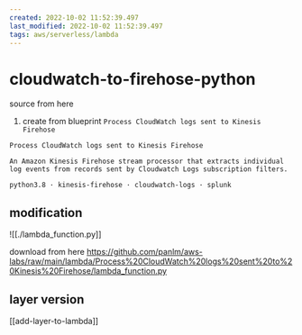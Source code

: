 ```yaml
---
created: 2022-10-02 11:52:39.497
last_modified: 2022-10-02 11:52:39.497
tags: aws/serverless/lambda 
---
```

# cloudwatch-to-firehose-python

source from here
1. create from blueprint `Process CloudWatch logs sent to Kinesis Firehose`
```
Process CloudWatch logs sent to Kinesis Firehose

An Amazon Kinesis Firehose stream processor that extracts individual log events from records sent by Cloudwatch Logs subscription filters.

python3.8 · kinesis-firehose · cloudwatch-logs · splunk
```


## modification 

![[./lambda_function.py]]

download from here
https://github.com/panlm/aws-labs/raw/main/lambda/Process%20CloudWatch%20logs%20sent%20to%20Kinesis%20Firehose/lambda_function.py



## layer version
[[add-layer-to-lambda]]

```python

```

